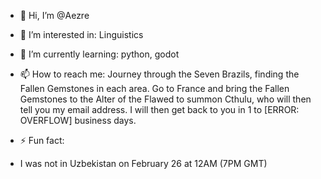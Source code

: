 - 👋 Hi, I’m @Aezre
- 👀 I’m interested in: Linguistics
- 🌱 I’m currently learning: python, godot

- 📫 How to reach me:
Journey through the Seven Brazils, finding the Fallen Gemstones in each area. Go to France and bring the Fallen Gemstones to the Alter of the Flawed to summon Cthulu, who will then tell you
my email address.
I will then get back to you in 1 to [ERROR: OVERFLOW] business days.
- ⚡ Fun fact:
-  I was not in Uzbekistan on February 26 at 12AM (7PM GMT)

<!---
Aezre/Aezre is a ✨ special ✨ repository because its `README.md` (this file) appears on your GitHub profile.
You can click the Preview link to take a look at your changes.
--->
